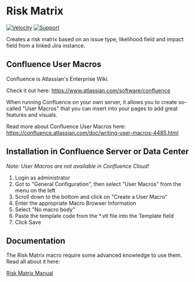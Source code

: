 <h1><img src="https://github.com/glewe/confluence-user-macros/raw/master/src/risk-matrix/risk-matrix-icon.png?raw=true" align="left" alt=""/>Risk Matrix</h1>

[![Velocity](https://img.shields.io/badge/Language-Velocity-informational.svg)](https://velocity.apache.org/)
[![Support](https://img.shields.io/badge/Supported-yes-009900.svg)](https://github.com/glewe/confluence-user-macros/issues)

Creates a risk matrix based on an issue type, likelihood field and impact field from a linked Jira instance.

## Confluence User Macros

Confluence is Atlassian's Enterprise Wiki.

Check it out here: https://www.atlassian.com/software/confluence

When running Confluence on your own server, it allows you to create so-called "User Macros" that you can insert into your pages to add great features and visuals.

Read more about Confluence User Macros here:
https://confluence.atlassian.com/doc/writing-user-macros-4485.html

## Installation in Confluence Server or Data Center

_Note: User Macros are not available in Confluence Cloud!_

1. Login as administrator
1. Got to "General Configuration", then select "User Macros" from the menu on the left
1. Scroll down to the bottom and click on "Create a User Macro"
1. Enter the appropriate Macro Browser Information
1. Select "No macro body"
1. Paste the template code from the \*.vtl file into the Template field
1. Click Save

## Documentation

The Risk Matrix macro require some advanced knowledge to use them. Read all about it here:

[Risk Matrix Manual](https://lewe.gitbook.io/confluence-user-macros/risk-matrix)
